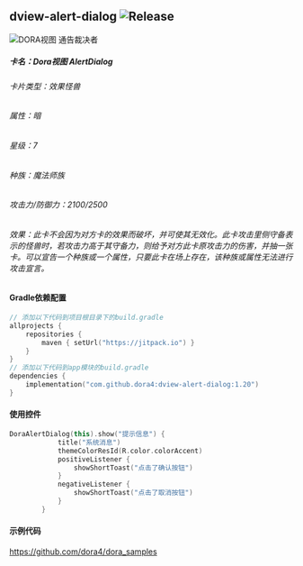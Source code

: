 dview-alert-dialog
![Release](https://jitpack.io/v/dora4/dview-alert-dialog.svg)
--------------------------------
![DORA视图 通告裁决者](https://github.com/user-attachments/assets/b591d3eb-29d2-4842-892d-37daac5a57d6)

##### 卡名：Dora视图 AlertDialog 
###### 卡片类型：效果怪兽
###### 属性：暗
###### 星级：7
###### 种族：魔法师族
###### 攻击力/防御力：2100/2500
###### 效果：此卡不会因为对方卡的效果而破坏，并可使其无效化。此卡攻击里侧守备表示的怪兽时，若攻击力高于其守备力，则给予对方此卡原攻击力的伤害，并抽一张卡。可以宣告一个种族或一个属性，只要此卡在场上存在，该种族或属性无法进行攻击宣言。

#### Gradle依赖配置

```kotlin
// 添加以下代码到项目根目录下的build.gradle
allprojects {
    repositories {
        maven { setUrl("https://jitpack.io") }
    }
}
// 添加以下代码到app模块的build.gradle
dependencies {
    implementation("com.github.dora4:dview-alert-dialog:1.20")
}
```
#### 使用控件
```kotlin
DoraAlertDialog(this).show("提示信息") {
            title("系统消息")
            themeColorResId(R.color.colorAccent)
            positiveListener {
                showShortToast("点击了确认按钮")
            }
            negativeListener {
                showShortToast("点击了取消按钮")
            }
        }
```

#### 示例代码

https://github.com/dora4/dora_samples
